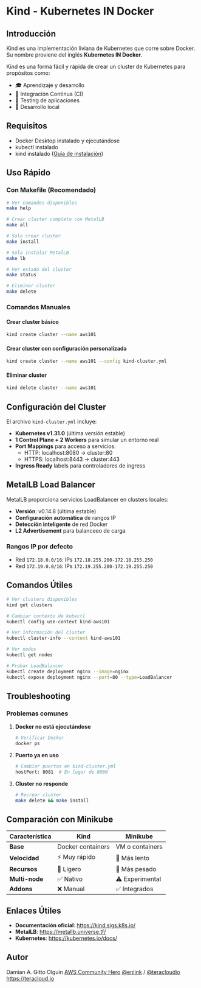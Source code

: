 # Kind - Kubernetes IN Docker

## Introducción

Kind es una implementación liviana de Kubernetes que corre sobre Docker. Su nombre proviene del inglés **Kubernetes IN Docker**.

Kind es una forma fácil y rápida de crear un cluster de Kubernetes para propósitos como:

- 🎓 Aprendizaje y desarrollo
- 🔄 Integración Continua (CI)
- 🧪 Testing de aplicaciones
- 🚀 Desarrollo local

## Requisitos

- Docker Desktop instalado y ejecutándose
- kubectl instalado
- kind instalado ([Guía de instalación](https://kind.sigs.k8s.io/docs/user/quick-start/#installation))

## Uso Rápido

### Con Makefile (Recomendado)

```bash
# Ver comandos disponibles
make help

# Crear cluster completo con MetalLB
make all

# Solo crear cluster
make install

# Solo instalar MetalLB
make lb

# Ver estado del cluster
make status

# Eliminar cluster
make delete
```

### Comandos Manuales

#### Crear cluster básico

```bash
kind create cluster --name aws101
```

#### Crear cluster con configuración personalizada

```bash
kind create cluster --name aws101 --config kind-cluster.yml
```

#### Eliminar cluster

```bash
kind delete cluster --name aws101
```

## Configuración del Cluster

El archivo `kind-cluster.yml` incluye:

- **Kubernetes v1.31.0** (última versión estable)
- **1 Control Plane + 2 Workers** para simular un entorno real
- **Port Mappings** para acceso a servicios:
  - HTTP: localhost:8080 → cluster:80
  - HTTPS: localhost:8443 → cluster:443
- **Ingress Ready** labels para controladores de ingress

## MetalLB Load Balancer

MetalLB proporciona servicios LoadBalancer en clusters locales:

- **Versión**: v0.14.8 (última estable)
- **Configuración automática** de rangos IP
- **Detección inteligente** de red Docker
- **L2 Advertisement** para balanceeo de carga

### Rangos IP por defecto

- Red `172.18.0.0/16`: IPs `172.18.255.200-172.18.255.250`
- Red `172.19.0.0/16`: IPs `172.19.255.200-172.19.255.250`

## Comandos Útiles

```bash
# Ver clusters disponibles
kind get clusters

# Cambiar contexto de kubectl
kubectl config use-context kind-aws101

# Ver información del cluster
kubectl cluster-info --context kind-aws101

# Ver nodos
kubectl get nodes

# Probar LoadBalancer
kubectl create deployment nginx --image=nginx
kubectl expose deployment nginx --port=80 --type=LoadBalancer
```

## Troubleshooting

### Problemas comunes

1. **Docker no está ejecutándose**
   ```bash
   # Verificar Docker
   docker ps
   ```

2. **Puerto ya en uso**
   ```bash
   # Cambiar puertos en kind-cluster.yml
   hostPort: 8081  # En lugar de 8080
   ```

3. **Cluster no responde**
   ```bash
   # Recrear cluster
   make delete && make install
   ```

## Comparación con Minikube

| Característica | Kind | Minikube |
|----------------|------|----------|
| **Base** | Docker containers | VM o containers |
| **Velocidad** | ⚡ Muy rápido | 🐌 Más lento |
| **Recursos** | 💚 Ligero | 🔶 Más pesado |
| **Multi-node** | ✅ Nativo | ⚠️ Experimental |
| **Addons** | ❌ Manual | ✅ Integrados |

## Enlaces Útiles

- **Documentación oficial**: https://kind.sigs.k8s.io/
- **MetalLB**: https://metallb.universe.tf/
- **Kubernetes**: https://kubernetes.io/docs/

## Autor

Damian A. Gitto Olguin
[AWS Community Hero](https://www.youtube.com/c/damianolguinAWSHERO)
[@enlink](https://twitter.com/enlink) / [@teracloudio](https://twitter.com/teracloudio)
<https://teracloud.io>
